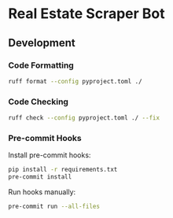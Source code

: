 # Real Estate Scraper Bot

## Development

### Code Formatting

```bash
ruff format --config pyproject.toml ./
```

### Code Checking

```bash
ruff check --config pyproject.toml ./ --fix
```

### Pre-commit Hooks

Install pre-commit hooks:

```bash
pip install -r requirements.txt
pre-commit install
```

Run hooks manually:

```bash
pre-commit run --all-files
```
